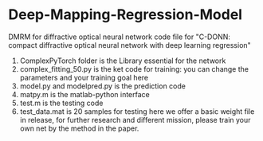 # Deep-Mapping-Regression-Model
DMRM for diffractive optical neural network
code file for "C-DONN: compact diffractive optical neural network with deep learning regression"
1. ComplexPyTorch folder is the Library essential for the network
2. complex_fitting_50.py is the ket code for training: you can change the parameters and your training goal here
3. model.py and modelpred.py is the prediction code
4. matpy.m is the matlab-python interface
5. test.m is the testing code
6. test_data.mat is 20 samples for testing 
here we offer a basic weight file in release, for further research and different mission, please train your own net by the method in the paper.
